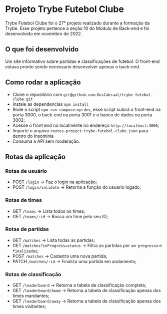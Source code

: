 # Projeto Trybe Futebol Clube

Trybe Futebol Clube foi o 27° projeto realizado durante a formação da Trybe. Esse projeto pertence a seção 10 do Modulo de Back-end e foi desenvolvido em novembro de 2022.

## O que foi desenvolvido

Um site informativo sobre partidas e classificações de futebol. O front-end estava pronto sendo necessario desenvolver apenas o back-end.


## Como rodar a aplicação

- Clone o repositório com `git@github.com:GusCabraal/trybe-futebol-clube.git`
- Instale as dependencias `npm install`
- Rode o script `npm run compose:up:dev`, esse script subirá o front-end na porta 3000, o back-end na porta 3001 e o banco de dados na porta 3002;
- Acesse o front end no localmente no endereço `http://localhost:3000`;
- Importe o arquivo `routes-project-trybe-futebol-clube.json` para dentro do Insominia
- Consuma a API sem moderação.

## Rotas da aplicação

### Rotas de usuário

- POST `/login` -> Faz o login na aplicação;
- POST `/login/validate` -> Retorna a função do usuario logado;

### Rotas de times

- GET `/teams` -> Lista todos os times;
- GET `/teams/:id` -> Busca um time pelo seu ID;

### Rotas de partidas

- GET `/matches` -> Lista todas as partidas;
- GET `/matches?inProgress=status` -> Filtra as partidas por `em progresso` e `finalizadas`;
- POST `/matches` -> Cadastra uma nova partida;
- PATCH `/matches/:id` -> Finaliza uma partida em andamento;

### Rotas de classificação

- GET `/leaderboard` -> Retorna a tabela de classificação completa;
- GET `/leaderboard/home` -> Retorna a tabela de classificação apenas dos times mandantes;
- GET `/leaderboard/away` -> Retorna a tabela de classificação apenas dos times visitantes;